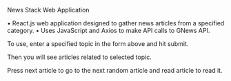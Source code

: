 News Stack Web Application

• React.js web application designed to gather news articles from a specified category.
• Uses JavaScript and Axios to make API calls to GNews API. 

To use, enter a specified topic in the form above and hit submit.

Then you will see articles related to selected topic.

Press next article to go to the next random article and read article to read it.